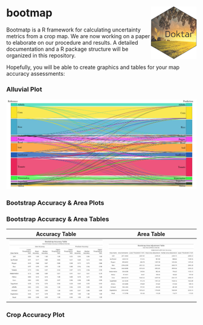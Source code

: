 # bootmap <a href='https://www.doktar.com/'><img src='images/doktarhex2.png' align="right" height="139" /></a>

Bootmatp is a R framework for calculating uncertainty metrics from a crop map.
We are now working on a paper to elaborate on our procedure and results.
A detailed documentation and a R package structure will be organized in this repository.

Hopefully, you will be able to create graphics and tables for your map accuracy assessments:

### Alluvial Plot
<div align="center"><img src="images/Alluvial_Plot.png"></div>

### Bootstrap Accuracy & Area Plots

### Bootstrap Accuracy & Area Tables

Accuracy Table              |  Area Table
:-------------------------:|:-------------------------:
![](images/BootTable_Accuracy_1500.png)  |  ![](images/BootTable_Area_1500.png)

### Crop Accuracy Plot


